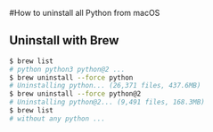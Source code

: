 #How to uninstall all Python from macOS

## Uninstall with Brew
```bash
$ brew list
# python python3 python@2 ...
$ brew uninstall --force python
# Uninstalling python... (26,371 files, 437.6MB)
$ brew uninstall --force python@2
# Uninstalling python@2... (9,491 files, 168.3MB)
$ brew list
# without any python ...
```